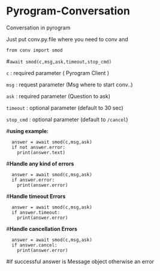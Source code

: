 # Pyrogram-Conversation

Conversation in pyrogram 

Just put conv.py.file where you need to conv and

```from conv import smod```

#```await smod(c,msg,ask,timeout,stop_cmd)```

```c``` : required parameter ( Pyrogram Client )

```msg``` : request parameter (Msg where to start conv..)

```ask``` : required parameter (Question to ask)

```timeout``` : optional parameter (default to 30 sec)

```stop_cmd``` : optional parameter (default to ```/cancel```)

#**using example:**

```  
  answer = await smod(c,msg,ask)
  if not answer.error:
    print(answer.text)
  ```


#**Handle any kind of errors**

```
  answer = await smod(c,msg,ask)
  if answer.error:
    print(answer.error)
  ```

#**Handle timeout Errors**

```
  answer = await smod(c,msg,ask)
  if answer.timeout:
    print(answer.error)
  ```

#**Handle cancellation Errors**

```
  answer = await smod(c,msg,ask)
  if answer.cancel:
    print(answer.error)
  ```

#if successful answer is Message object otherwise an error


